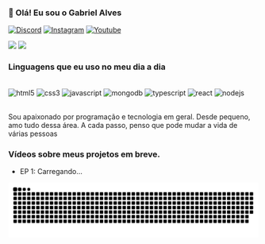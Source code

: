 ### 🤍 Olá! Eu sou o Gabriel Alves


[![Discord](https://img.shields.io/badge/Discord-7289DA?style=for-the-badge&logo=discord&logoColor=white)](https://discordapp.com/users/1139283836136599644) 
[![Instagram](https://img.shields.io/badge/Instagram-E4405F?style=for-the-badge&logo=instagram&logoColor=white)](https://www.instagram.com/gablxviz/)
[![Youtube](https://img.shields.io/badge/YouTube-FF0000?style=for-the-badge&logo=youtube&logoColor=white)](https://www.youtube.com/channel/UC2tt5nTmCBUo_tdVSqak_5A)


<div>
  <img height="180em" src="https://github-readme-stats.vercel.app/api?username=gablxvi&show_icons=true&theme=dark"/>
  <img height="180em" src="https://github-readme-stats.vercel.app/api/top-langs/?username=gablxvi&layout=compact&theme=dark"/>

### Linguagens que eu uso no meu dia a dia

<div style="display: inline_block"><br/>
  <img aling="center" alt="html5" src="https://img.shields.io/badge/HTML5-E34F26?style=for-the-badge&logo=html5&logoColor=white" />
  <img aling="center" alt="css3" src="https://img.shields.io/badge/CSS3-1572B6?style=for-the-badge&logo=css3&logoColor=white" />
  <img aling="center" alt="javascript" src="https://img.shields.io/badge/JavaScript-F7DF1E?style=for-the-badge&logo=javascript&logoColor=black" />
  <img aling="center" alt="mongodb" src="https://img.shields.io/badge/MongoDB-4EA94B?style=for-the-badge&logo=mongodb&logoColor=white" />
  <img aling="center" alt="typescript" src="https://img.shields.io/badge/TypeScript-007ACC?style=for-the-badge&logo=typescript&logoColor=white" />
  <img aling="center" alt="react" src="https://img.shields.io/badge/React-20232A?style=for-the-badge&logo=react&logoColor=61DAFB" />
  <img aling="center" alt="nodejs" src="https://img.shields.io/badge/Node.js-43853D?style=for-the-badge&logo=node.js&logoColor=white" />
</div><br/>


Sou apaixonado por programação e tecnologia em geral. Desde pequeno, amo tudo dessa área. A cada passo, penso que pode mudar a vida de várias pessoas

### Vídeos sobre meus projetos em breve.

- EP 1: Carregando...

<picture>
  <source media="(prefers-color-scheme: dark)" srcset="https://raw.githubusercontent.com/platane/platane/output/github-contribution-grid-snake-dark.svg">
  <source media="(prefers-color-scheme: light)" srcset="https://raw.githubusercontent.com/platane/platane/output/github-contribution-grid-snake.svg">
  <img alt="github contribution grid snake animation" src="https://raw.githubusercontent.com/platane/platane/output/github-contribution-grid-snake.svg">
</picture>
